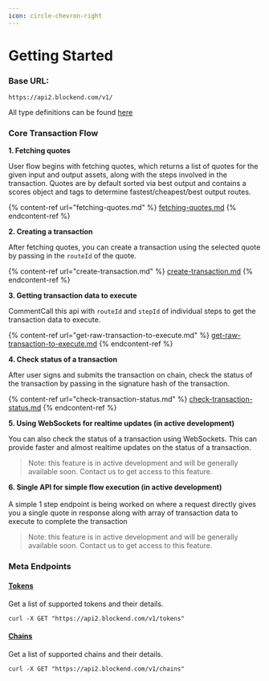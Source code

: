 ```yaml
---
icon: circle-chevron-right
---
```


# Getting Started



### Base URL:

```
https://api2.blockend.com/v1/
```

All type definitions can be found [here](type-definations.md)

### Core Transaction Flow <a href="#core-transaction-flow" id="core-transaction-flow"></a>

**1. Fetching quotes**

User flow begins with fetching quotes, which returns a list of quotes for the given input and output assets, along with the steps involved in the transaction. Quotes are by default sorted via best output and contains a scores object and tags to determine fastest/cheapest/best output routes.

{% content-ref url="fetching-quotes.md" %}
[fetching-quotes.md](fetching-quotes.md)
{% endcontent-ref %}

**2. Creating a transaction**

After fetching quotes, you can create a transaction using the selected quote by passing in the `routeId` of the quote.

{% content-ref url="create-transaction.md" %}
[create-transaction.md](create-transaction.md)
{% endcontent-ref %}

**3. Getting transaction data to execute**

CommentCall this api with `routeId` and `stepId` of individual steps to get the transaction data to execute.

{% content-ref url="get-raw-transaction-to-execute.md" %}
[get-raw-transaction-to-execute.md](get-raw-transaction-to-execute.md)
{% endcontent-ref %}

**4. Check status of a transaction**

After user signs and submits the transaction on chain, check the status of the transaction by passing in the signature hash of the transaction.

{% content-ref url="check-transaction-status.md" %}
[check-transaction-status.md](check-transaction-status.md)
{% endcontent-ref %}

**5. Using WebSockets for realtime updates (in active development)**

You can also check the status of a transaction using WebSockets. This can provide faster and almost realtime updates on the status of a transaction.

> Note: this feature is in active development and will be generally available soon. Contact us to get access to this feature.

**6. Single API for simple flow execution (in active development)**\
\
A simple 1 step endpoint is being worked on where a request directly gives you a single quote in response along with array of transaction data to execute to complete the transaction

> Note: this feature is in active development and will be generally available soon. Contact us to get access to this feature.

### Meta Endpoints <a href="#meta-endpoints-1" id="meta-endpoints-1"></a>

#### **​**[**Tokens**](get-supported-chains-and-tokens.md)**​**

Get a list of supported tokens and their details.

```
curl -X GET "https://api2.blockend.com/v1/tokens"
```

#### **​**[**Chains**](../supported-chains.md)**​**

Get a list of supported chains and their details.

```
curl -X GET "https://api2.blockend.com/v1/chains"
```
